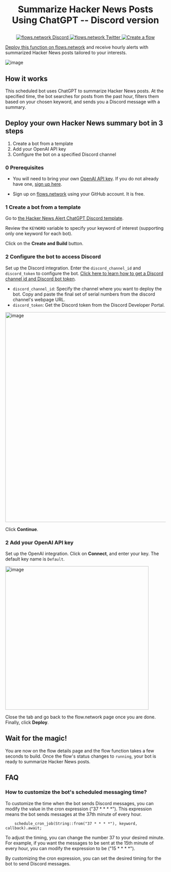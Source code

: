 # <p align="center">Summarize Hacker News Posts Using ChatGPT -- Discord version</p>
<p align="center">
  <a href="https://discord.gg/ccZn9ZMfFf">
    <img src="https://img.shields.io/badge/chat-Discord-7289DA?logo=discord" alt="flows.network Discord">
  </a>
  <a href="https://twitter.com/flows_network">
    <img src="https://img.shields.io/badge/Twitter-1DA1F2?logo=twitter&amp;logoColor=white" alt="flows.network Twitter">
  </a>
   <a href="https://flows.network/flow/createByTemplate/hacker-news-alert-chatgpt-discord">
    <img src="https://img.shields.io/website?up_message=deploy&url=https%3A%2F%2Fflows.network%2Fflow%2Fnew" alt="Create a flow">
  </a>
</p>

[Deploy this function on flows.network](#deploy-your-own-hacker-news-summary-bot-in-3-steps) and receive hourly alerts with summarized Hacker News posts tailored to your interests.

![image](https://github.com/flows-network/hacker-news-alert-chatgpt-discord/assets/45785633/77463fb6-ffa5-4d15-b032-0549b9146786)


## How it works

This scheduled bot uses ChatGPT to summarize Hacker News posts. At the specified time, the bot searches for posts from the past hour, filters them based on your chosen keyword, and sends you a Discord message with a summary.

## Deploy your own Hacker News summary bot in 3 steps

1. Create a bot from a template
2. Add your OpenAI API key
3. Configure the bot on a specified Discord channel

### 0 Prerequisites

* You will need to bring your own [OpenAI API key](https://openai.com/blog/openai-api). If you do not already have one, [sign up here](https://platform.openai.com/signup).

* Sign up on [flows.network](https://flows.network/) using your GitHub account. It is free.

### 1 Create a bot from a template


Go to [the Hacker News Alert ChatGPT Discord template](https://flows.network/flow/createByTemplate/hacker-news-alert-chatgpt-discord).

Review the `KEYWORD` variable to specify your keyword of interest (supporting only one keyword for each bot).

Click on the **Create and Build** button.

### 2 Configure the bot to access Discord

Set up the Discord integration. Enter the `discord_channel_id` and `discord_token` to configure the bot. [Click here to learn how to get a Discord channel id and Discord bot token](https://flows.network/blog/discord-bot-guide).

* `discord_channel_id`: Specify the channel where you want to deploy the bot. Copy and paste the final set of serial numbers from the discord channel's webpage URL.
* `discord_token`: Get the Discord token from the Discord Developer Portal. 

<img width="658" alt="image" src="https://github.com/flows-network/hacker-news-alert-chatgpt-discord/assets/45785633/1af8d30c-89b2-4771-96a2-68c0e9bee3c3">

Click **Continue**.

### 2 Add your OpenAI API key

Set up the OpenAI integration. Click on **Connect**, and enter your key. The default key name is `Default`.

[<img width="450" alt="image" src="https://user-images.githubusercontent.com/45785633/222973214-ecd052dc-72c2-4711-90ec-db1ec9d5f24e.png">](https://user-images.githubusercontent.com/45785633/222973214-ecd052dc-72c2-4711-90ec-db1ec9d5f24e.png)

Close the tab and go back to the flow.network page once you are done. Finally, click **Deploy**.

## Wait for the magic!

You are now on the flow details page and the flow function takes a few seconds to build. Once the flow's status changes to `running`, your bot is ready to summarize Hacker News posts.


## FAQ

### How to customize the bot's scheduled messaging time?

To customize the time when the bot sends Discord messages, you can modify the value in the cron expression ("37 * * * *"). This expression means the bot sends messages at the 37th minute of every hour.

```
    schedule_cron_job(String::from("37 * * * *"), keyword, callback).await;
```

To adjust the timing, you can change the number 37 to your desired minute. For example, if you want the messages to be sent at the 15th minute of every hour, you can modify the expression to be ("15 * * * *").

By customizing the cron expression, you can set the desired timing for the bot to send Discord messages.








